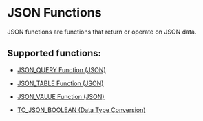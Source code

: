 <!-- loio5848028bcd364d9aa0706ae1d7ab4184 -->

# JSON Functions

JSON functions are functions that return or operate on JSON data.



<a name="loio5848028bcd364d9aa0706ae1d7ab4184__section_kqc_1hs_pz"/>

## Supported functions:

-   [JSON\_QUERY Function \(JSON\)](json-query-function-json-3126ea3.md)

-   [JSON\_TABLE Function \(JSON\)](json-table-function-json-f8f6916.md)

-   [JSON\_VALUE Function \(JSON\)](json-value-function-json-9355cb9.md)

-   [TO\_JSON\_BOOLEAN \(Data Type Conversion\)](to-json-boolean-data-type-conversion-8791a37.md)


